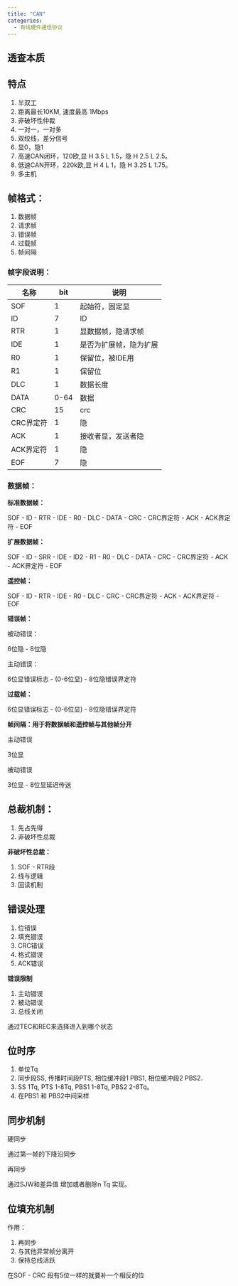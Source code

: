 ```yaml
---
title: "CAN"
categories:
  - 有线硬件通信协议
---
```


## 透查本质

## 特点

1. 半双工
2. 距离最长10KM, 速度最高 1Mbps
3. 非破坏性仲裁
4. 一对一，一对多
5. 双绞线，差分信号
6. 显0，隐1
7. 高速CAN闭环，120欧,显 H 3.5 L 1.5，隐 H 2.5 L 2.5。
8. 低速CAN开环，220k欧,显 H 4 L 1，隐 H 3.25 L 1.75。
9. 多主机

## 帧格式：
1. 数据帧
2. 请求帧
3. 错误帧
4. 过载帧
5. 帧间隔

### 帧字段说明：

|名称|bit|说明|
|---|-|---|
|SOF |1| 起始符，固定显|
|ID  |7| ID|
|RTR |1| 显数据帧，隐请求帧|
|IDE |1| 是否为扩展帧，隐为扩展|
|R0  |1| 保留位，被IDE用|		
|R1  |1| 保留位|
|DLC |1| 数据长度|
|DATA|0-64| 数据|
|CRC |15| crc|
|CRC界定符 |1| 隐|
|ACK |1| 接收者显，发送者隐|
|ACK界定符 |1| 隐|
|EOF |7| 隐|

### 数据帧：

**标准数据帧：**

SOF - ID - RTR - IDE - R0 - DLC - DATA - CRC - CRC界定符 - ACK - ACK界定符 - EOF

**扩展数据帧：**

SOF - ID - SRR - IDE - ID2 - R1 - R0 - DLC - DATA - CRC - CRC界定符 - ACK - ACK界定符 - EOF

**遥控帧：**

SOF - ID - RTR - IDE - R0 - DLC - CRC - CRC界定符 - ACK - ACK界定符 - EOF

**错误帧：**

被动错误：

6位隐 - 8位隐

主动错误：

6位显错误标志 - (0-6位显) - 8位隐错误界定符

**过载帧：**

6位显错误标志 - (0-6位显) - 8位隐错误界定符

**帧间隔：用于将数据帧和遥控帧与其他帧分开**

主动错误

3位显

被动错误

3位显 - 8位显延迟传送

## 总裁机制：

1. 先占先得
2. 非破坏性总裁

**非破坏性总裁：**

1. SOF - RTR段
2. 线与逻辑
3. 回读机制

## 错误处理

1. 位错误
2. 填充错误
3. CRC错误
4. 格式错误
5. ACK错误

**错误限制**

1. 主动错误
2. 被动错误
3. 总线关闭

通过TEC和REC来选择进入到哪个状态

## 位时序

1. 单位Tq
2. 同步段SS, 传播时间段PTS, 相位缓冲段1 PBS1, 相位缓冲段2 PBS2.
3. SS 1Tq, PTS 1-8Tq, PBS1 1-8Tq, PBS2 2-8Tq。
4. 在PBS1 和 PBS2中间采样

## 同步机制

硬同步

通过第一帧的下降沿同步

再同步

通过SJW和差异值 增加或者删除n Tq 实现。

## 位填充机制

作用：

1. 再同步
2. 与其他异常帧分离开
3. 保持总线活跃 

在SOF - CRC 段有5位一样的就要补一个相反的位


